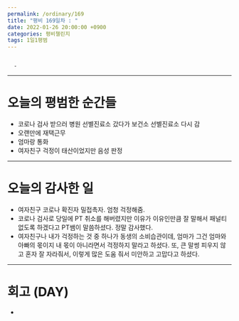 ```yaml
---
permalink: /ordinary/169
title: "평비 169일차 : "
date: 2022-01-26 20:00:00 +0900
categories: 평비챌린지
tags: 1일1평범
---
```

```

  - 
```

---
# 오늘의 평범한 순간들
- 코로나 검사 받으러 병원 선별진료소 갔다가 보건소 선별진료소 다시 감
- 오랜만에 재택근무
- 엄마랑 통화
- 여자친구 걱정이 태산이었지만 음성 판정

---
# 오늘의 감사한 일
- 여자친구 코로나 확진자 밀접촉자. 엄청 걱정해줌.
- 코로나 검사로 당일에 PT 취소를 해버렸지만 이유가 이유인만큼 잘 말해서 패널티 없도록 하겠다고 PT쌤이 말씀하셨다. 정말 감사했다.
- 여자친구나 내가 걱정하는 것 중 하나가 동생의 소비습관이데, 엄마가 그건 엄마와 아빠의 몫이지 내 몫이 아니라면서 걱정하지 말라고 하셨다. 또, 큰 말썽 피우지 않고 혼자 잘 자라줘서, 이렇게 많은 도움 줘서 미안하고 고맙다고 하셨다.

---
# 회고 (DAY)
- 